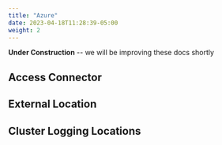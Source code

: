 ```yaml
---
title: "Azure"
date: 2023-04-18T11:28:39-05:00
weight: 2
---
```

**Under Construction** -- we will be improving these docs shortly

## Access Connector

## External Location

## Cluster Logging Locations
